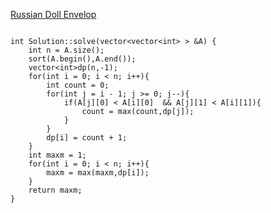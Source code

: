 [Russian Doll Envelop](https://www.scaler.com/academy/mentee-dashboard/class/43299/assignment/problems/4826/?navref=cl_pb_nv_tb)


```

int Solution::solve(vector<vector<int> > &A) {
    int n = A.size();
    sort(A.begin(),A.end());
    vector<int>dp(n,-1);
    for(int i = 0; i < n; i++){
        int count = 0;
        for(int j = i - 1; j >= 0; j--){
            if(A[j][0] < A[i][0]  && A[j][1] < A[i][1]){
                count = max(count,dp[j]);
            }
        }
        dp[i] = count + 1;
    }
    int maxm = 1;
    for(int i = 0; i < n; i++){
        maxm = max(maxm,dp[i]);
    }
    return maxm;
}


```

